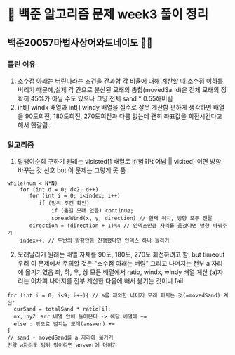 # 📝 백준 알고리즘 문제 week3 풀이 정리

## 백준20057마법사상어와토네이도 🦈🦈
### 틀린 이유
1. 소수점 아래는 버린다라는 조건을 간과함
   각 비율에 대해 계산할 때 소수점 이하를 버리기 때문에,실제 각 칸으로 분산된 모래의 총합(movedSand)은 전체 모래의 정확히 45%가 아닐 수도 있으나
   그냥 전체 sand * 0.55해버림
2. int[] windx 배열과 int[] windy 배열을 실수로 잘못 계산함
   편하게 생각하면 배열을 90도회전, 180도회전, 270도회전과 다름 없는데 괜히 좌표값을 회전시킨다고 해서 헷갈림..

### 알고리즘
1. 달팽이순회 구하기
  원래는 visisted[] 배열로 if(범위벗어남 || visited) 이면 방향 바꾸는 것 선호 but 이 문제는 그렇게 못 품
```
while(num < N*N)
    for (int d = 0; d<2; d++)
       for (int i = 0; i<index; i++)
          if (범위 조건 확인)
              if (옮길 모래 없음) continue;
              spreadWind(x, y, direction) // 현재 위치, 방향 모두 전달
       direction = (direction + 1)%4 // 인덱스만큼 자리를 옮겼다면 방향 바꿔주기
    index++; // 두번의 방향만큼 진행했다면 인덱스 하나 늘리기
```


2. 모래날리기
  원래는 배열 자체를 90도, 180도, 270도 회전하려고 함. but timeout 우려
  이 문제에서 주의할 것은 "소수점 아래는 버림" 그리고 나머지는 전부 a 자리에 옮기기였음
  좌, 하, 우, 상 모든 배열에서 ratio, windx, windy 배열 계산 (a)자리는 어차피 나머지를 전부 계산한 다음에 빼서 옮기는 것이니 fail
```
for (int i = 0; i<9; i++){ // a를 제외한 나머지 모래 퍼지는 것(=movedSand) 계산'
  curSand = totalSand * ratio[i];
  nx, ny가 arr 배열 안에 들어온다 -> 해당 배열에 +=
  else : 밖으로 넘치는 모래(answer) +=
}
// sand - movedSand를 a 자리에 옮기기
만약 a자리도 범위 밖이라면 answer에 더하기

```
